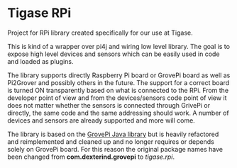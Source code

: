 # Tigase RPi

Project for RPi library created specifically for our use at Tigase. 


This is kind of a wrapper over pi4j and wiring low level library. The goal is to expose high level devices and sensors which can be easily used in code and loaded as plugins.


The library supports directly Raspberry Pi board or GrovePi board as well as Pi2Grover and possibly others in the future. The support for a correct board is turned ON transparently based on what is connected to the RPi. From the developer point of view and from the devices/sensors code point of view it does not matter whether the sensors is connected through GrivePi or directly, the same code and the same addressing should work. A number of devices and sensors are already supported and more will come.


The library is based on the  [GrovePi Java library](https://github.com/DexterInd/GrovePi/tree/master/Software/Java)  but is heavily refactored and reimplemented and cleaned up and no longer requires or depends solely on GrovePi board. For this reason the original package names have been changed from **com.dexterind.grovepi** to *tigase.rpi*.

